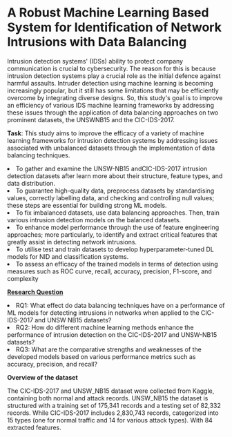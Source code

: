 # <b>A Robust Machine Learning Based System for Identification of Network Intrusions with Data Balancing</b> <div align="center">

Intrusion detection systems' (IDSs) ability to protect company communication is crucial to 
cybersecurity. The reason for this is because intrusion detection systems play a crucial role as 
the initial defence against harmful assaults. Intruder detection using machine learning is becoming increasingly popular, but it still has some limitations that may be efficiently overcome by 
integrating diverse designs. So, this study's goal is to improve an 
efficiency of various IDS machine learning frameworks by addressing these issues through 
the application of data balancing approaches on two prominent datasets, the UNSWNB15 and 
the CIC-IDS-2017.


<b>Task</b>: This study aims to improve the efficacy of a variety of machine learning frameworks for 
intrusion detection systems by addressing issues associated with unbalanced datasets 
through the implementation of data balancing techniques.

<li>To gather and examine the UNSW-NB15 andCIC-IDS-2017 intrusion detection datasets after learn more about their structure, feature types, and data distribution.</li>
<li>To guarantee high-quality data, preprocess datasets by standardising values, correctly labelling data, and checking and controlling null values; these steps are essential for building strong ML models.</li>
<li>To fix imbalanced datasets, use data balancing approaches. Then, train various intrusion detection models on the balanced datasets.</li>
<li>To enhance model performance through the use of feature engineering approaches; more particularly, to identify and extract critical features that greatly assist in detecting network intrusions.</li>
<li>To utilise test and train datasets to develop hyperparameter-tuned DL models for NID and classification systems.</li>
<li>To assess an efficacy of the trained models in terms of detection using measures such as ROC curve, recall, accuracy, precision, F1-score, and complexity</li>


<U><b>Research Question</b></U>

<li>RQ1: What effect do data balancing techniques have on a performance of ML models 
for detecting intrusions in networks when applied to the CIC-IDS-2017 and UNSW
NB15 datasets? </li>
<li>RQ2: How do different machine learning methods enhance the performance of 
intrusion detection on the CIC-IDS-2017 and UNSW-NB15 datasets? </li>
<li>RQ3: What are the comparative strengths and weaknesses of the developed models 
based on various performance metrics such as accuracy, precision, and recall? </li>


<b>Overview of the dataset</b> 

The CIC-IDS-2017 and UNSW_NB15 dataset were collected from Kaggle, containing both 
normal and attack records. UNSW_NB15 the dataset is structured with a training set of 
175,341 records and a testing set of 82,332 records. While CIC-IDS-2017 includes 2,830,743 
records, categorized into 15 types (one for normal traffic and 14 for various attack types). With 
84 extracted features.
